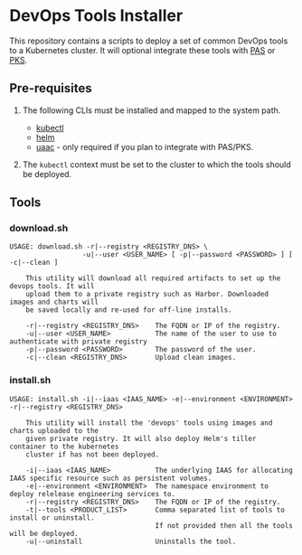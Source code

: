 # DevOps Tools Installer

This repository contains a scripts to deploy a set of common DevOps tools to a Kubernetes cluster. It will optional integrate these tools with [PAS](https://pivotal.io/platform/pivotal-application-service) or [PKS](https://pivotal.io/platform/pivotal-container-service).

## Pre-requisites

1) The following CLIs must be installed and mapped to the system path.
   - [kubectl](https://kubernetes.io/docs/tasks/tools/install-kubectl/)
   - [helm](https://helm.sh/)
   - [uaac](https://github.com/cloudfoundry/cf-uaac) - only required if you plan to integrate with PAS/PKS.

2) The `kubectl` context must be set to the cluster to which the tools should be deployed.

## Tools

### download.sh

```
USAGE: download.sh -r|--registry <REGISTRY_DNS> \
                  -u|--user <USER_NAME> [ -p|--password <PASSWORD> ] [ -c|--clean ]

    This utility will download all required artifacts to set up the devops tools. It will
    upload them to a private registry such as Harbor. Downloaded images and charts will
    be saved locally and re-used for off-line installs.

    -r|--registry <REGISTRY_DNS>    The FQDN or IP of the registry.
    -u|--user <USER_NAME>           The name of the user to use to authenticate with private registry
    -p|--password <PASSWORD>        The password of the user.
    -c|--clean <REGISTRY_DNS>       Upload clean images.
```

### install.sh

```
USAGE: install.sh -i|--iaas <IAAS_NAME> -e|--environment <ENVIRONMENT> -r|--registry <REGISTRY_DNS>

    This utility will install the 'devops' tools using images and charts uploaded to the
    given private registry. It will also deploy Helm's tiller container to the kubernetes
    cluster if has not been deployed.

    -i|--iaas <IAAS_NAME>           The underlying IAAS for allocating IAAS specific resource such as persistent volumes.
    -e|--environment <ENVIRONMENT>  The namespace environment to deploy relelease engineering services to.
    -r|--registry <REGISTRY_DNS>    The FQDN or IP of the registry.
    -t|--tools <PRODUCT_LIST>       Comma separated list of tools to install or uninstall.
                                    If not provided then all the tools will be deployed.
    -u|--uninstall                  Uninstalls the tool.
```

